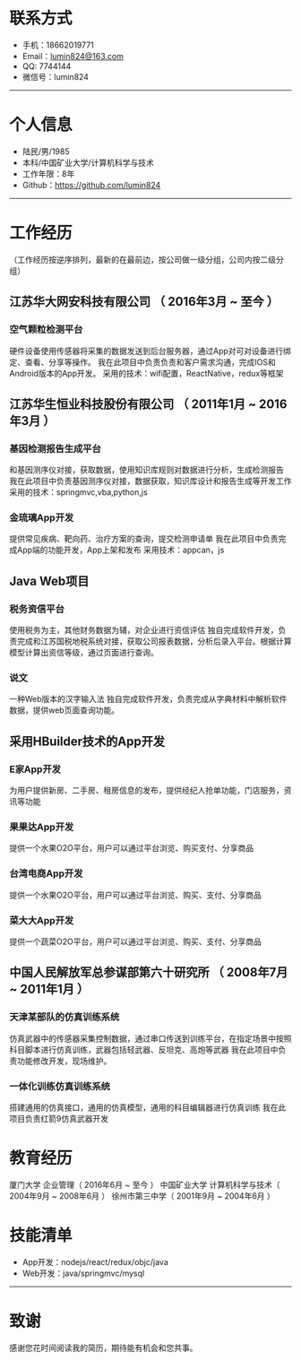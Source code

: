 # 联系方式

- 手机：18662019771
- Email：lumin824@163.com
- QQ: 7744144
- 微信号：lumin824

---

# 个人信息

 - 陆民/男/1985 
 - 本科/中国矿业大学/计算机科学与技术 
 - 工作年限：8年
 - Github：https://github.com/lumin824

---

# 工作经历
（工作经历按逆序排列，最新的在最前边，按公司做一级分组，公司内按二级分组）

## 江苏华大网安科技有限公司 （ 2016年3月 ~ 至今 ）

### 空气颗粒检测平台 
硬件设备使用传感器将采集的数据发送到后台服务器，通过App对可对设备进行绑定、查看、分享等操作。
我在此项目中负责负责和客户需求沟通，完成IOS和Android版本的App开发。
采用的技术：wifi配置，ReactNative，redux等框架

## 江苏华生恒业科技股份有限公司 （ 2011年1月 ~ 2016年3月 ）

### 基因检测报告生成平台
和基因测序仪对接，获取数据，使用知识库规则对数据进行分析，生成检测报告
我在此项目中负责基因测序仪对接，数据获取，知识库设计和报告生成等开发工作
采用的技术：springmvc,vba,python,js

### 金琉璃App开发 
提供常见疾病、靶向药、治疗方案的查询，提交检测申请单
我在此项目中负责完成App端的功能开发，App上架和发布
采用技术：appcan，js

## Java Web项目
### 税务资信平台
使用税务为主，其他财务数据为辅，对企业进行资信评估
独自完成软件开发，负责完成和江苏国税地税系统对接，获取公司报表数据，分析后录入平台。根据计算模型计算出资信等级，通过页面进行查询。

### 说文
一种Web版本的汉字输入法
独自完成软件开发，负责完成从字典材料中解析软件数据，提供web页面查询功能。


## 采用HBuilder技术的App开发
### E家App开发
为用户提供新房、二手房、租房信息的发布，提供经纪人抢单功能，门店服务，资讯等功能

### 果果达App开发
提供一个水果O2O平台，用户可以通过平台浏览、购买支付、分享商品

### 台湾电商App开发
提供一个水果O2O平台，用户可以通过平台浏览、购买、支付、分享商品

### 菜大大App开发
提供一个蔬菜O2O平台，用户可以通过平台浏览、购买、支付、分享商品
 
 
## 中国人民解放军总参谋部第六十研究所 （ 2008年7月 ~ 2011年1月 ）
### 天津某部队的仿真训练系统
仿真武器中的传感器采集控制数据，通过串口传送到训练平台，在指定场景中按照科目脚本进行仿真训练，武器包括轻武器、反坦克、高炮等武器
我在此项目中负责功能修改开发，现场维护。

### 一体化训练仿真训练系统
搭建通用的仿真接口，通用的仿真模型，通用的科目编辑器进行仿真训练
我在此项目负责红箭9仿真武器开发

# 教育经历
厦门大学 企业管理（ 2016年6月 ~ 至今 ）
中国矿业大学 计算机科学与技术（ 2004年9月 ~ 2008年6月 ）
徐州市第三中学（ 2001年9月 ~ 2004年6月 ）


# 技能清单

- App开发：nodejs/react/redux/objc/java
- Web开发：java/springmvc/mysql

---

# 致谢
感谢您花时间阅读我的简历，期待能有机会和您共事。
